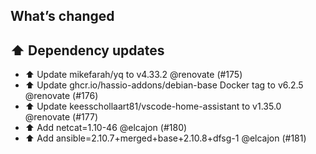 ## What’s changed

## ⬆️ Dependency updates

- ⬆️ Update mikefarah/yq to v4.33.2 @renovate (#175)
- ⬆️ Update ghcr.io/hassio-addons/debian-base Docker tag to v6.2.5 @renovate (#176)
- ⬆️ Update keesschollaart81/vscode-home-assistant to v1.35.0 @renovate (#177)
- ⬆️ Add netcat=1.10-46 @elcajon (#180)
- ⬆️ Add ansible=2.10.7+merged+base+2.10.8+dfsg-1 @elcajon (#181)
